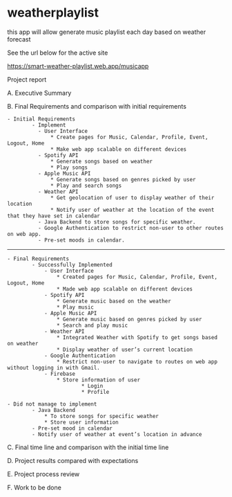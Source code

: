 # weatherplaylist
this app will allow generate music playlist each day based on weather forecast

See the url below for the active site

https://smart-weather-playlist.web.app/musicapp


Project report

A. Executive Summary 

B. Final Requirements and comparison with initial requirements 

    - Initial Requirements
            - Implement
              - User Interface
                  * Create pages for Music, Calendar, Profile, Event, Logout, Home
                  * Make web app scalable on different devices
              - Spotify API
                  * Generate songs based on weather
                  * Play songs
              - Apple Music API
                  * Generate songs based on genres picked by user
                  * Play and search songs
              - Weather API
                  * Get geolocation of user to display weather of their location 
                  * Notify user of weather at the location of the event that they have set in calendar
              - Java Backend to store songs for specific weather. 
              - Google Authentication to restrict non-user to other routes on web app.
              - Pre-set moods in calendar.
---------------------------------------------------------------------------------------------------------------------------------------------------

    - Final Requirements
            - Successfully Implemented
                - User Interface
                    * Created pages for Music, Calendar, Profile, Event, Logout, Home
                    * Made web app scalable on different devices
                - Spotify API 
                    * Generate music based on the weather
                    * Play music
                - Apple Music API
                    * Generate music based on genres picked by user
                    * Search and play music
                - Weather API
                    * Integrated Weather with Spotify to get songs based on weather
                    * Display weather of user’s current location
                - Google Authentication
                    * Restrict non-user to navigate to routes on web app without logging in with Gmail.
                - Firebase
                    * Store information of user 
                            * Login 
                            * Profile
                            
    - Did not manage to implement
            - Java Backend 
                * To store songs for specific weather
                * Store user information
            - Pre-set mood in calendar
            - Notify user of weather at event’s location in advance


C. Final time line and comparison with the initial time line 

D. Project results compared with expectations 

E. Project process review 

F. Work to be done 
